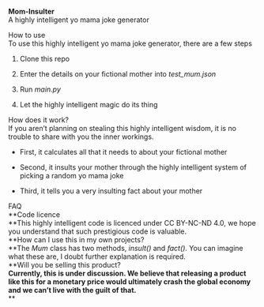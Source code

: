 **Mom-Insulter**  
A highly intelligent yo mama joke generator

How to use  
To use this highly intelligent yo mama joke generator, there are a few steps

1.  Clone this repo

2.  Enter the details on your fictional mother into *test_mum.json*

3.  Run *main.py*

4.  Let the highly intelligent magic do its thing

How does it work?  
If you aren’t planning on stealing this highly intelligent wisdom, it is no
trouble to share with you the inner workings.

-   First, it calculates all that it needs to about your fictional mother

-   Second, it insults your mother through the highly intelligent system of
    picking a random yo mama joke

-   Third, it tells you a very insulting fact about your mother

FAQ  
**Code licence  
**This highly intelligent code is licenced under CC BY-NC-ND 4.0, we hope you
understand that such prestigious code is valuable.  
**How can I use this in my own projects?  
**The *Mum* class has two methods, *insult()* and *fact()*. You can imagine what
these are, I doubt further explanation is required.  
**Will you be selling this product?  
**Currently, this is under discussion. We believe that releasing a product like
this for a monetary price would ultimately crash the global economy and we can’t
live with the guilt of that.**  
**
